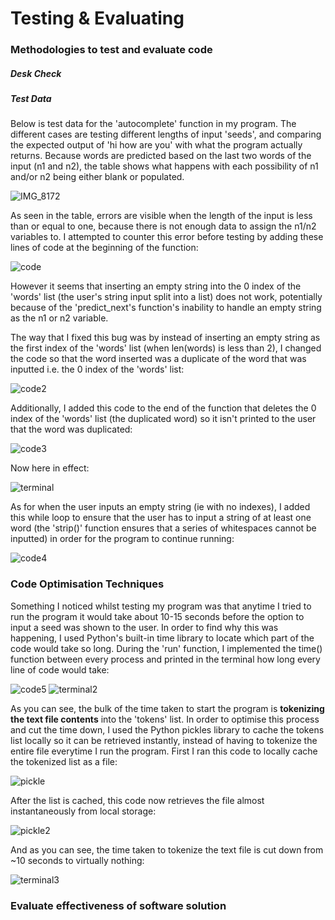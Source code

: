 # Testing & Evaluating
### Methodologies to test and evaluate code
##### Desk Check

##### Test Data
Below is test data for the 'autocomplete' function in my program. The different cases are testing different lengths of input 'seeds', and comparing the expected output of 'hi how are you' with what the program actually returns. Because words are predicted based on the last two words of the input (n1 and n2), the table shows what happens with each possibility of n1 and/or n2 being either blank or populated. 

![IMG_8172](https://github.com/user-attachments/assets/58756784-babd-4e06-a1cf-ad9f8ea0af7e)

As seen in the table, errors are visible when the length of the input is less than or equal to one, because there is not enough data to assign the n1/n2 variables to. I attempted to counter this error before testing by adding these lines of code at the beginning of the function:

![code](https://github.com/user-attachments/assets/2e714d14-912e-4551-8894-e75ad7bd02c0)

However it seems that inserting an empty string into the 0 index of the 'words' list (the user's string input split into a list) does not work, potentially because of the 'predict_next's function's inability to handle an empty string as the n1 or n2 variable.

The way that I fixed this bug was by instead of inserting an empty string as the first index of the 'words' list (when len(words) is less than 2), I changed the code so that the word inserted was a duplicate of the word that was inputted i.e. the 0 index of the 'words' list:

![code2](https://github.com/user-attachments/assets/1e0f7ab3-f2a9-4925-8534-1a4fb3bd0ce3)

Additionally, I added this code to the end of the function that deletes the 0 index of the 'words' list (the duplicated word) so it isn't printed to the user that the word was duplicated:

![code3](https://github.com/user-attachments/assets/78fbbd45-3b4d-444f-9103-c88eb0994534)

Now here in effect:

![terminal](https://github.com/user-attachments/assets/04ed7f7b-b544-460e-82c9-af2705555139)

As for when the user inputs an empty string (ie with no indexes), I added this while loop to ensure that the user has to input a string of at least one word (the 'strip()' function ensures that a series of whitespaces cannot be inputted) in order for the program to continue running:

![code4](https://github.com/user-attachments/assets/254f1d7a-71c0-44be-8304-a55ff083d872)

### Code Optimisation Techniques
Something I noticed whilst testing my program was that anytime I tried to run the program it would take about 10-15 seconds before the option to input a seed was shown to the user. In order to find why this was happening, I used Python's built-in time library to locate which part of the code would take so long. During the 'run' function, I implemented the time() function between every process and printed in the terminal how long every line of code would take:

![code5](https://github.com/user-attachments/assets/93ad100a-03da-4fda-900a-5e62f8f2b04f)
![terminal2](https://github.com/user-attachments/assets/7a55e13c-7871-4f95-a8b7-bb75b723b25d)

As you can see, the bulk of the time taken to start the program is **tokenizing the text file contents** into the 'tokens' list. In order to optimise this process and cut the time down, I used the Python pickles library to cache the tokens list locally so it can be retrieved instantly, instead of having to tokenize the entire file everytime I run the program.
First I ran this code to locally cache the tokenized list as a file:

![pickle](https://github.com/user-attachments/assets/23cc28df-975e-4659-aab1-99c5ccfcc6cd)

After the list is cached, this code now retrieves the file almost instantaneously from local storage:

![pickle2](https://github.com/user-attachments/assets/82fb5588-d181-4d0b-b923-c74e3524e4a7)

And as you can see, the time taken to tokenize the text file is cut down from ~10 seconds to virtually nothing: 

![terminal3](https://github.com/user-attachments/assets/ac2843ab-4aef-4dd6-8836-322338bb05c4)


### Evaluate effectiveness of software solution
